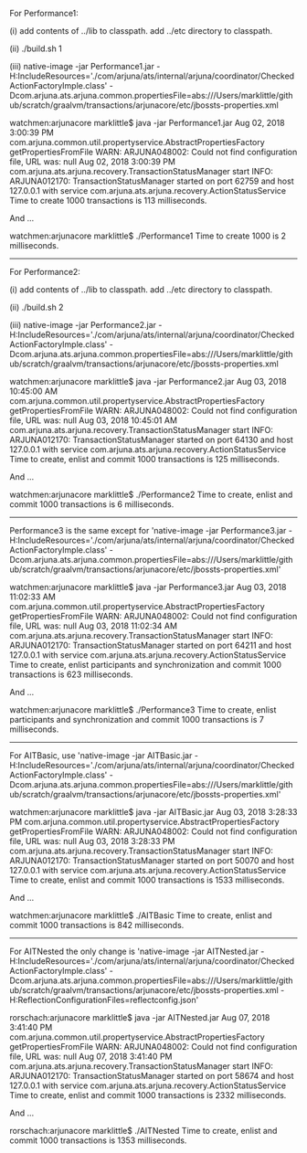 For Performance1:

(i) add contents of ../lib to classpath. add ../etc directory to classpath.

(ii) ./build.sh 1

(iii) native-image -jar Performance1.jar -H:IncludeResources='./com/arjuna/ats/internal/arjuna/coordinator/CheckedActionFactoryImple.class' -Dcom.arjuna.ats.arjuna.common.propertiesFile=abs:///Users/marklittle/github/scratch/graalvm/transactions/arjunacore/etc/jbossts-properties.xml

watchmen:arjunacore marklittle$ java -jar Performance1.jar
Aug 02, 2018 3:00:39 PM com.arjuna.common.util.propertyservice.AbstractPropertiesFactory getPropertiesFromFile
WARN: ARJUNA048002: Could not find configuration file, URL was: null
Aug 02, 2018 3:00:39 PM com.arjuna.ats.arjuna.recovery.TransactionStatusManager start
INFO: ARJUNA012170: TransactionStatusManager started on port 62759 and host 127.0.0.1 with service com.arjuna.ats.arjuna.recovery.ActionStatusService
Time to create 1000 transactions is 113 milliseconds.

And ...

watchmen:arjunacore marklittle$ ./Performance1 
Time to create 1000 is 2 milliseconds.

----

For Performance2:

(i) add contents of ../lib to classpath. add ../etc directory to
classpath.

(ii) ./build.sh 2

(iii) native-image -jar Performance2.jar -H:IncludeResources='./com/arjuna/ats/internal/arjuna/coordinator/CheckedActionFactoryImple.class' -Dcom.arjuna.ats.arjuna.common.propertiesFile=abs:///Users/marklittle/github/scratch/graalvm/transactions/arjunacore/etc/jbossts-properties.xml

watchmen:arjunacore marklittle$ java -jar Performance2.jar
Aug 03, 2018 10:45:00 AM com.arjuna.common.util.propertyservice.AbstractPropertiesFactory getPropertiesFromFile
WARN: ARJUNA048002: Could not find configuration file, URL was: null
Aug 03, 2018 10:45:01 AM com.arjuna.ats.arjuna.recovery.TransactionStatusManager start
INFO: ARJUNA012170: TransactionStatusManager started on port 64130 and host 127.0.0.1 with service com.arjuna.ats.arjuna.recovery.ActionStatusService
Time to create, enlist and commit 1000 transactions is 125 milliseconds.

And ...

watchmen:arjunacore marklittle$ ./Performance2
Time to create, enlist and commit 1000 transactions is 6 milliseconds.

----

Performance3 is the same except for 'native-image -jar Performance3.jar -H:IncludeResources='./com/arjuna/ats/internal/arjuna/coordinator/CheckedActionFactoryImple.class' -Dcom.arjuna.ats.arjuna.common.propertiesFile=abs:///Users/marklittle/github/scratch/graalvm/transactions/arjunacore/etc/jbossts-properties.xml'

watchmen:arjunacore marklittle$ java -jar Performance3.jar
Aug 03, 2018 11:02:33 AM com.arjuna.common.util.propertyservice.AbstractPropertiesFactory getPropertiesFromFile
WARN: ARJUNA048002: Could not find configuration file, URL was: null
Aug 03, 2018 11:02:34 AM com.arjuna.ats.arjuna.recovery.TransactionStatusManager start
INFO: ARJUNA012170: TransactionStatusManager started on port 64211 and host 127.0.0.1 with service com.arjuna.ats.arjuna.recovery.ActionStatusService
Time to create, enlist participants and synchronization and commit 1000 transactions is 623 milliseconds.

And ...

watchmen:arjunacore marklittle$ ./Performance3
Time to create, enlist participants and synchronization and commit 1000 transactions is 7 milliseconds.

----

For AITBasic, use 'native-image -jar AITBasic.jar -H:IncludeResources='./com/arjuna/ats/internal/arjuna/coordinator/CheckedActionFactoryImple.class' -Dcom.arjuna.ats.arjuna.common.propertiesFile=abs:///Users/marklittle/github/scratch/graalvm/transactions/arjunacore/etc/jbossts-properties.xml'

watchmen:arjunacore marklittle$ java -jar AITBasic.jar
Aug 03, 2018 3:28:33 PM com.arjuna.common.util.propertyservice.AbstractPropertiesFactory getPropertiesFromFile
WARN: ARJUNA048002: Could not find configuration file, URL was: null
Aug 03, 2018 3:28:33 PM com.arjuna.ats.arjuna.recovery.TransactionStatusManager start
INFO: ARJUNA012170: TransactionStatusManager started on port 50070 and host 127.0.0.1 with service com.arjuna.ats.arjuna.recovery.ActionStatusService
Time to create, enlist and commit 1000 transactions is 1533 milliseconds.

And ...

watchmen:arjunacore marklittle$ ./AITBasic 
Time to create, enlist and commit 1000 transactions is 842 milliseconds.

----

For AITNested the only change is 'native-image -jar AITNested.jar -H:IncludeResources='./com/arjuna/ats/internal/arjuna/coordinator/CheckedActionFactoryImple.class' -Dcom.arjuna.ats.arjuna.common.propertiesFile=abs:///Users/marklittle/github/scratch/graalvm/transactions/arjunacore/etc/jbossts-properties.xml -H:ReflectionConfigurationFiles=reflectconfig.json'

rorschach:arjunacore marklittle$ java -jar AITNested.jar
Aug 07, 2018 3:41:40 PM com.arjuna.common.util.propertyservice.AbstractPropertiesFactory getPropertiesFromFile
WARN: ARJUNA048002: Could not find configuration file, URL was: null
Aug 07, 2018 3:41:40 PM com.arjuna.ats.arjuna.recovery.TransactionStatusManager start
INFO: ARJUNA012170: TransactionStatusManager started on port 58674 and host 127.0.0.1 with service com.arjuna.ats.arjuna.recovery.ActionStatusService
Time to create, enlist and commit 1000 transactions is 2332 milliseconds.

And ...

rorschach:arjunacore marklittle$ ./AITNested 
Time to create, enlist and commit 1000 transactions is 1353 milliseconds.
